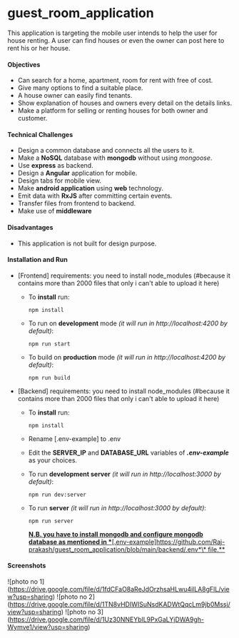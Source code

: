 # guest_room_application
This application is targeting the mobile user intends to help the user for house renting. A user can find houses or even the owner can post here to rent his or her house.

#### Objectives

- Can search for a home, apartment, room for rent with free of cost.
- Give many options to find a suitable place.
- A house owner can easily find tenants.
- Show explanation of houses and owners every detail on the details links.
- Make a platform for selling or renting houses for both owner and customer.

#### Technical Challenges

- Design a common database and connects all the users to it.
- Make a **NoSQL** database with **mongodb** without using _mongoose_.
- Use **express** as backend.
- Design a **Angular** application for mobile.
- Design tabs for mobile view.
- Make **android application** using **web** technology.
- Emit data with **RxJS** after committing certain events.
- Transfer files from frontend to backend.
- Make use of **middleware**

#### Disadvantages

- This application is not built for design purpose.
#### Installation and Run

- [Frontend]
requirements:
you need to install node_modules (#because it contains more than 2000 files that only i can't able to upload it here)

  - To **install** run:

    ```
    npm install
    ```

  - To run on **development** mode _(it will run in http://localhost:4200 by default)_:

    ```
    npm run start
    ```

  - To build on **production** mode _(it will run in http://localhost:4200 by default)_:
    ```
    npm run build
    ```

- [Backend]
requirements:
you need to install node_modules (#because it contains more than 2000 files that only i can't able to upload it here)

  - To **install** run:

    ```
    npm install
    ```

  - Rename [.env-example] to .env

  - Edit the **SERVER_IP** and **DATABASE_URL** variables of **_.env-example_** as your choices.

  - To run **development server** _(it will run in http://localhost:3000 by default)_:

    ```
    npm run dev:server
    ```

  - To run **server** _(it will run in http://localhost:3000 by default)_:
    ```
    npm run server
    ```
    <u>**N.B. you have to install mongodb and configure mongodb database as mentioned in \***[.env-example]https://github.com/Raj-prakash/guest_room_application/blob/main/backend/.env*\* file.**</u>

#### Screenshots

![photo no 1]
(https://drive.google.com/file/d/1fdCFaO8aReJdOrzhsaHLwu4ilLA8gFlL/view?usp=sharing)
![photo no 2]
(https://drive.google.com/file/d/1TN8vHDIWISuNsdKADWtQqcLm9jb0Mssj/view?usp=sharing)
![photo no 3]
(https://drive.google.com/file/d/1Uz30NNEYblL9PxGaLYjDWA9gh-Wymve1/view?usp=sharing)
